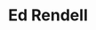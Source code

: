 ---
pid: ch164
title: Ed Rendell
location_transcription: Philly - City Hall
coordinates: "[-75.164058218934, 39.95208921849]"
zipcode: '19018'
gen_neighborhood: 
neighborhood: 
outside_phl: 'Clifton Heights PA '
age: '56'
age_range: 50-59
instagram: 
image_file_name: ch_164.jpg
proposal_transcription: |-
  -was Mayor Philly
  -was Republican Governor of Pennsylvania
  -switched to Democrat and became Governor once more Pennsylvania
topic: Person,Politics
topic_summary: 0, 0, 0
type: Other No Form
keywords_other: 
credit: Alice Okoth-Otioto
image_labels: 
twitter: 
facebook: 
permalink: "/monuments/ch164/"
layout: item-page
---